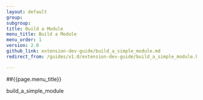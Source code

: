 ```yaml
---
layout: default
group: 
subgroup: 
title: Build a Module
menu_title: Build a Module
menu_order: 1
version: 2.0
github_link: extension-dev-guide/build_a_simple_module.md
redirect_from: /guides/v1.0/extension-dev-guide/build_a_simple_module.html

---
```

##{{page.menu_title}}


build_a_simple_module
